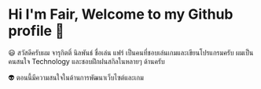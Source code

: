 # Hi I'm Fair, Welcome to my Github profile 👋

 😃 สวัสดีครับผม จารุกิตติ์ นิลพันธ์ ชื่อเล่น แฟร์ เป็นคนที่ชอบเล่นเกมและเขียนโปรแกรมครับ ผมเป็นคนสนใจ Technology และชอบฝึกฝนสกิลในหลายๆ ด้านครับ

👽 ตอนนี้มีความสนใจในด้านการพัฒนาเว็บไซต์และเกม



<!--
**Jalukit/jalukit** is a ✨ _special_ ✨ repository because its `README.md` (this file) appears on your GitHub profile.

Here are some ideas to get you started:

- 🔭 I’m currently working on ...
- 🌱 I’m currently learning ...
- 👯 I’m looking to collaborate on ...
- 🤔 I’m looking for help with ...
- 💬 Ask me about ...
- 📫 How to reach me: ...
- 😄 Pronouns: ...
- ⚡ Fun fact: ...
-->
